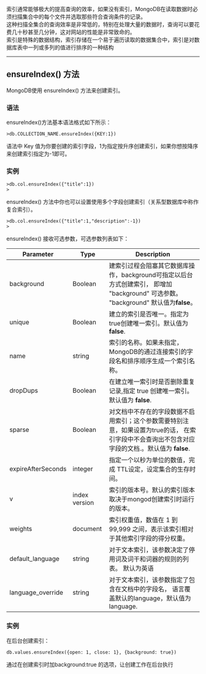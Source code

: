 
索引通常能够极大的提高查询的效率，如果没有索引，MongoDB在读取数据时必须扫描集合中的每个文件并选取那些符合查询条件的记录。  
这种扫描全集合的查询效率是非常低的，特别在处理大量的数据时，查询可以要花费几十秒甚至几分钟，这对网站的性能是非常致命的。  
索引是特殊的数据结构，索引存储在一个易于遍历读取的数据集合中，索引是对数据库表中一列或多列的值进行排序的一种结构  

---

## ensureIndex() 方法

MongoDB使用 ensureIndex() 方法来创建索引。

### 语法

ensureIndex()方法基本语法格式如下所示：
```other
>db.COLLECTION_NAME.ensureIndex({KEY:1})
```
语法中 Key 值为你要创建的索引字段，1为指定按升序创建索引，如果你想按降序来创建索引指定为-1即可。

### 实例

```other
>db.col.ensureIndex({"title":1})
>
```
ensureIndex() 方法中你也可以设置使用多个字段创建索引（关系型数据库中称作复合索引）。
```other
>db.col.ensureIndex({"title":1,"description":-1})
>
```
ensureIndex() 接收可选参数，可选参数列表如下：

|Parameter|Type|Description|
|-|-|-|
|background|Boolean|建索引过程会阻塞其它数据库操作，background可指定以后台方式创建索引，  即增加 "background" 可选参数。 "background" 默认值为**false**。|
|unique|Boolean|建立的索引是否唯一。指定为true创建唯一索引。默认值为**false**.|
|name|string|索引的名称。如果未指定，MongoDB的通过连接索引的字段名和排序顺序生成一个索引名称。|
|dropDups|Boolean|在建立唯一索引时是否删除重复记录,指定 true 创建唯一索引。默认值为 **false**.|
|sparse|Boolean|对文档中不存在的字段数据不启用索引；这个参数需要特别注意，如果设置为true的话，  在索引字段中不会查询出不包含对应字段的文档.。默认值为 **false**.|
|expireAfterSeconds|integer|指定一个以秒为单位的数值，完成 TTL设定，设定集合的生存时间。|
|v|index version|索引的版本号。默认的索引版本取决于mongod创建索引时运行的版本。|
|weights|document|索引权重值，数值在 1 到 99,999 之间，表示该索引相对于其他索引字段的得分权重。|
|default_language|string|对于文本索引，该参数决定了停用词及词干和词器的规则的列表。 默认为英语|
|language_override|string|对于文本索引，该参数指定了包含在文档中的字段名，  语言覆盖默认的language，默认值为 language.|

### 实例

在后台创建索引：
```other
db.values.ensureIndex({open: 1, close: 1}, {background: true})
```
通过在创建索引时加background:true 的选项，让创建工作在后台执行